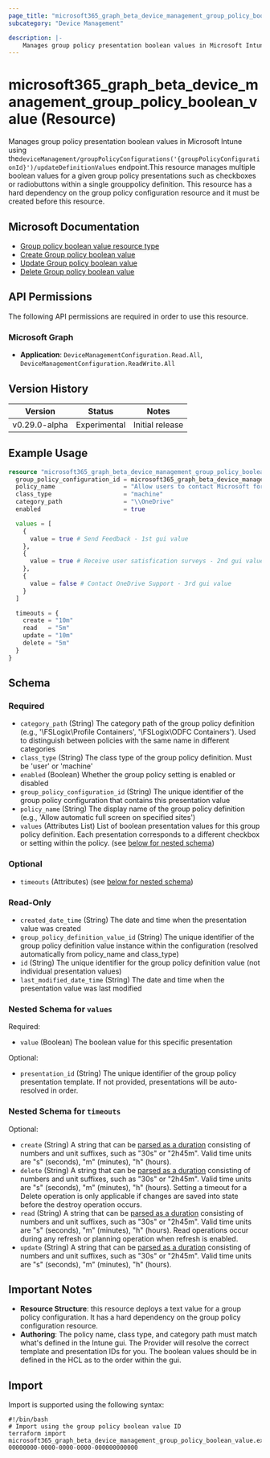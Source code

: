 ```yaml
---
page_title: "microsoft365_graph_beta_device_management_group_policy_boolean_value Resource - terraform-provider-microsoft365"
subcategory: "Device Management"

description: |-
    Manages group policy presentation boolean values in Microsoft Intune using thedeviceManagement/groupPolicyConfigurations('{groupPolicyConfigurationId}')/updateDefinitionValues endpoint.This resource manages multiple boolean values for a given group policy presentations such as checkboxes or radiobuttons within a single grouppolicy definition. This resource has a hard dependency on the group policy configuration resource and it must be created before this resource.
---
```


# microsoft365_graph_beta_device_management_group_policy_boolean_value (Resource)

Manages group policy presentation boolean values in Microsoft Intune using the`deviceManagement/groupPolicyConfigurations('{groupPolicyConfigurationId}')/updateDefinitionValues` endpoint.This resource manages multiple boolean values for a given group policy presentations such as checkboxes or radiobuttons within a single grouppolicy definition. This resource has a hard dependency on the group policy configuration resource and it must be created before this resource.

## Microsoft Documentation

- [Group policy boolean value resource type](https://learn.microsoft.com/en-us/graph/api/resources/intune-grouppolicy-grouppolicypresentationvalueboolean?view=graph-rest-beta)
- [Create Group policy boolean value](https://learn.microsoft.com/en-us/graph/api/intune-grouppolicy-grouppolicypresentationvalueboolean-create?view=graph-rest-beta)
- [Update Group policy boolean value](https://learn.microsoft.com/en-us/graph/api/intune-grouppolicy-grouppolicypresentationvalueboolean-update?view=graph-rest-beta)
- [Delete Group policy boolean value](https://learn.microsoft.com/en-us/graph/api/intune-grouppolicy-grouppolicypresentationvalueboolean-delete?view=graph-rest-beta)

## API Permissions

The following API permissions are required in order to use this resource.

### Microsoft Graph

- **Application**: `DeviceManagementConfiguration.Read.All`, `DeviceManagementConfiguration.ReadWrite.All`

## Version History

| Version | Status | Notes |
|---------|--------|-------|
| v0.29.0-alpha | Experimental | Initial release |

## Example Usage

```terraform
resource "microsoft365_graph_beta_device_management_group_policy_boolean_value" "allow_users_to_contact_microsoft_for_feedback_and_support" {
  group_policy_configuration_id = microsoft365_graph_beta_device_management_group_policy_configuration.example_with_assignments.id
  policy_name                   = "Allow users to contact Microsoft for feedback and support"
  class_type                    = "machine"
  category_path                 = "\\OneDrive"
  enabled                       = true

  values = [
    {
      value = true # Send Feedback - 1st gui value
    },
    {
      value = true # Receive user satisfication surveys - 2nd gui value
    },
    {
      value = false # Contact OneDrive Support​ - 3rd gui value
    }
  ]

  timeouts = {
    create = "10m"
    read   = "5m"
    update = "10m"
    delete = "5m"
  }
}
```

<!-- schema generated by tfplugindocs -->
## Schema

### Required

- `category_path` (String) The category path of the group policy definition (e.g., '\FSLogix\Profile Containers', '\FSLogix\ODFC Containers'). Used to distinguish between policies with the same name in different categories
- `class_type` (String) The class type of the group policy definition. Must be 'user' or 'machine'
- `enabled` (Boolean) Whether the group policy setting is enabled or disabled
- `group_policy_configuration_id` (String) The unique identifier of the group policy configuration that contains this presentation value
- `policy_name` (String) The display name of the group policy definition (e.g., 'Allow automatic full screen on specified sites')
- `values` (Attributes List) List of boolean presentation values for this group policy definition. Each presentation corresponds to a different checkbox or setting within the policy. (see [below for nested schema](#nestedatt--values))

### Optional

- `timeouts` (Attributes) (see [below for nested schema](#nestedatt--timeouts))

### Read-Only

- `created_date_time` (String) The date and time when the presentation value was created
- `group_policy_definition_value_id` (String) The unique identifier of the group policy definition value instance within the configuration (resolved automatically from policy_name and class_type)
- `id` (String) The unique identifier for the group policy definition value (not individual presentation values)
- `last_modified_date_time` (String) The date and time when the presentation value was last modified

<a id="nestedatt--values"></a>
### Nested Schema for `values`

Required:

- `value` (Boolean) The boolean value for this specific presentation

Optional:

- `presentation_id` (String) The unique identifier of the group policy presentation template. If not provided, presentations will be auto-resolved in order.


<a id="nestedatt--timeouts"></a>
### Nested Schema for `timeouts`

Optional:

- `create` (String) A string that can be [parsed as a duration](https://pkg.go.dev/time#ParseDuration) consisting of numbers and unit suffixes, such as "30s" or "2h45m". Valid time units are "s" (seconds), "m" (minutes), "h" (hours).
- `delete` (String) A string that can be [parsed as a duration](https://pkg.go.dev/time#ParseDuration) consisting of numbers and unit suffixes, such as "30s" or "2h45m". Valid time units are "s" (seconds), "m" (minutes), "h" (hours). Setting a timeout for a Delete operation is only applicable if changes are saved into state before the destroy operation occurs.
- `read` (String) A string that can be [parsed as a duration](https://pkg.go.dev/time#ParseDuration) consisting of numbers and unit suffixes, such as "30s" or "2h45m". Valid time units are "s" (seconds), "m" (minutes), "h" (hours). Read operations occur during any refresh or planning operation when refresh is enabled.
- `update` (String) A string that can be [parsed as a duration](https://pkg.go.dev/time#ParseDuration) consisting of numbers and unit suffixes, such as "30s" or "2h45m". Valid time units are "s" (seconds), "m" (minutes), "h" (hours).

## Important Notes

- **Resource Structure**: this resource deploys a text value for a group policy configuration. 
It has a hard dependency on the group policy configuration resource.
- **Authoring**: The policy name, class type, and category path must match what's defined in the Intune gui. The Provider
will resolve the correct template and presentation IDs for you. The boolean values should be in defined in the HCL
as to the order within the gui.

## Import

Import is supported using the following syntax:

```shell
#!/bin/bash
# Import using the group policy boolean value ID
terraform import microsoft365_graph_beta_device_management_group_policy_boolean_value.example 00000000-0000-0000-0000-000000000000
``` 